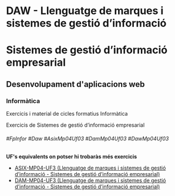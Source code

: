 # DAW - Llenguatge de marques i sistemes de gestió d’informació
# Sistemes de gestió d’informació empresarial
## Desenvolupament d'aplicacions web
### Informàtica

Exercicis i material de cicles formatius Informàtica

Exercicis de Sistemes de gestió d’informació empresarial

###### #FpInfor #Daw #AsixMp04Uf03 #DamMp04Uf03 #DawMp04Uf03

**UF's equivalents on potser hi trobaràs més exercicis**
* [ASIX-MP04-UF3 (Llenguatge de marques i sistemes de gestió d’informació - Sistemes de gestió d’informació empresarial)](/ASIX/ASIX-MP04/ASIX-MP04-UF3)
* [DAM-MP04-UF3 (Llenguatge de marques i sistemes de gestió d’informació - Sistemes de gestió d’informació empresarial)](/DAM/DAM-MP04/DAM-MP04-UF3)

